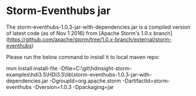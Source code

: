 # Storm-Eventhubs jar

The storm-eventhubs-1.0.3-jar-with-dependencies.jar is a compiled version of latest code (as of Nov 1 2016) from [Apache Storm's 1.0.x branch] (https://github.com/apache/storm/tree/1.0.x-branch/external/storm-eventhubs)

Please run the below command to install it to local maven repo:

 mvn install:install-file -Dfile=C:\git\hdinsight-storm-examples\hdi3.5\HDI3.5\lib\storm-eventhubs-1.0.3-jar-with-dependencies.jar -DgroupId=org.apache.storm -DartifactId=storm-eventhubs -Dversion=1.0.3 -Dpackaging=jar
